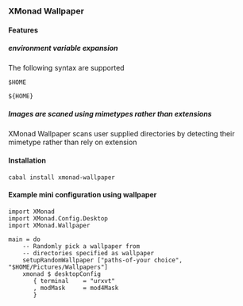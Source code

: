 ### XMonad Wallpaper

#### Features

##### environment variable expansion

The following syntax are supported

```
$HOME

${HOME} 
```

##### Images are scaned using mimetypes rather than extensions

XMonad Wallpaper scans user supplied directories by detecting their mimetype rather than rely on extension 

#### Installation

```
cabal install xmonad-wallpaper
```

#### Example mini configuration using wallpaper

```
import XMonad
import XMonad.Config.Desktop
import XMonad.Wallpaper

main = do
    -- Randomly pick a wallpaper from 
    -- directories specified as wallpaper
    setupRandomWallpaper ["paths-of-your choice", "$HOME/Pictures/Wallpapers"]
    xmonad $ desktopConfig
       { terminal    = "urxvt"
       , modMask     = mod4Mask
       }

```
